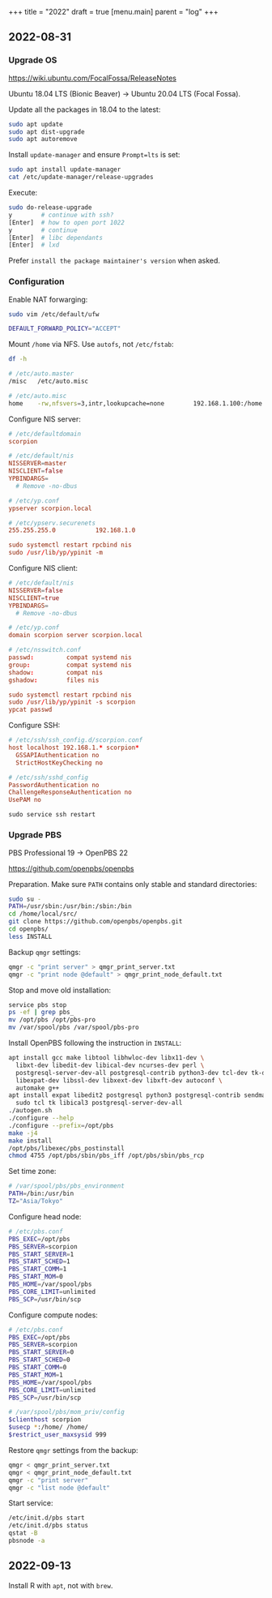 +++
title = "2022"
draft = true
[menu.main]
  parent = "log"
+++

## 2022-08-31

### Upgrade OS

<https://wiki.ubuntu.com/FocalFossa/ReleaseNotes>

Ubuntu 18.04 LTS (Bionic Beaver) → Ubuntu 20.04 LTS (Focal Fossa).

Update all the packages in 18.04 to the latest:
```sh
sudo apt update
sudo apt dist-upgrade
sudo apt autoremove
```

Install `update-manager` and ensure `Prompt=lts` is set:
```sh
sudo apt install update-manager
cat /etc/update-manager/release-upgrades
```

Execute:
```sh
sudo do-release-upgrade
y        # continue with ssh?
[Enter]  # how to open port 1022
y        # continue
[Enter]  # libc dependants
[Enter]  # lxd
```

Prefer `install the package maintainer's version` when asked.

### Configuration

Enable NAT forwarging:
```sh
sudo vim /etc/default/ufw

DEFAULT_FORWARD_POLICY="ACCEPT"
```

Mount `/home` via NFS. Use `autofs`, not `/etc/fstab`:
```sh
df -h

# /etc/auto.master
/misc   /etc/auto.misc

# /etc/auto.misc
home    -rw,nfsvers=3,intr,lookupcache=none        192.168.1.100:/home
```

Configure NIS server:
```conf
# /etc/defaultdomain
scorpion

# /etc/default/nis
NISSERVER=master
NISCLIENT=false
YPBINDARGS=
  # Remove -no-dbus

# /etc/yp.conf
ypserver scorpion.local

# /etc/ypserv.securenets
255.255.255.0           192.168.1.0

sudo systemctl restart rpcbind nis
sudo /usr/lib/yp/ypinit -m
```

Configure NIS client:
```conf
# /etc/default/nis
NISSERVER=false
NISCLIENT=true
YPBINDARGS=
  # Remove -no-dbus

# /etc/yp.conf
domain scorpion server scorpion.local

# /etc/nsswitch.conf
passwd:         compat systemd nis
group:          compat systemd nis
shadow:         compat nis
gshadow:        files nis

sudo systemctl restart rpcbind nis
sudo /usr/lib/yp/ypinit -s scorpion
ypcat passwd
```

Configure SSH:
```conf
# /etc/ssh/ssh_config.d/scorpion.conf
host localhost 192.168.1.* scorpion*
  GSSAPIAuthentication no
  StrictHostKeyChecking no

# /etc/ssh/sshd_config
PasswordAuthentication no
ChallengeResponseAuthentication no
UsePAM no
```
`sudo service ssh restart`


### Upgrade PBS

PBS Professional 19 → OpenPBS 22

<https://github.com/openpbs/openpbs>

Preparation. Make sure `PATH` contains only stable and standard directories:
```sh
sudo su -
PATH=/usr/sbin:/usr/bin:/sbin:/bin
cd /home/local/src/
git clone https://github.com/openpbs/openpbs.git
cd openpbs/
less INSTALL
```

Backup `qmgr` settings:
```sh
qmgr -c "print server" > qmgr_print_server.txt
qmgr -c "print node @default" > qmgr_print_node_default.txt
```

Stop and move old installation:
```sh
service pbs stop
ps -ef | grep pbs_
mv /opt/pbs /opt/pbs-pro
mv /var/spool/pbs /var/spool/pbs-pro
```

Install OpenPBS following the instruction in `INSTALL`:
```sh
apt install gcc make libtool libhwloc-dev libx11-dev \
  libxt-dev libedit-dev libical-dev ncurses-dev perl \
  postgresql-server-dev-all postgresql-contrib python3-dev tcl-dev tk-dev swig \
  libexpat-dev libssl-dev libxext-dev libxft-dev autoconf \
  automake g++
apt install expat libedit2 postgresql python3 postgresql-contrib sendmail-bin \
  sudo tcl tk libical3 postgresql-server-dev-all
./autogen.sh
./configure --help
./configure --prefix=/opt/pbs
make -j4
make install
/opt/pbs/libexec/pbs_postinstall
chmod 4755 /opt/pbs/sbin/pbs_iff /opt/pbs/sbin/pbs_rcp
```

Set time zone:
```sh
# /var/spool/pbs/pbs_environment
PATH=/bin:/usr/bin
TZ="Asia/Tokyo"
```

Configure head node:
```sh
# /etc/pbs.conf
PBS_EXEC=/opt/pbs
PBS_SERVER=scorpion
PBS_START_SERVER=1
PBS_START_SCHED=1
PBS_START_COMM=1
PBS_START_MOM=0
PBS_HOME=/var/spool/pbs
PBS_CORE_LIMIT=unlimited
PBS_SCP=/usr/bin/scp
```

Configure compute nodes:
```sh
# /etc/pbs.conf
PBS_EXEC=/opt/pbs
PBS_SERVER=scorpion
PBS_START_SERVER=0
PBS_START_SCHED=0
PBS_START_COMM=0
PBS_START_MOM=1
PBS_HOME=/var/spool/pbs
PBS_CORE_LIMIT=unlimited
PBS_SCP=/usr/bin/scp

# /var/spool/pbs/mom_priv/config
$clienthost scorpion
$usecp *:/home/ /home/
$restrict_user_maxsysid 999
```

Restore `qmgr` settings from the backup:
```sh
qmgr < qmgr_print_server.txt
qmgr < qmgr_print_node_default.txt
qmgr -c "print server"
qmgr -c "list node @default"
```

Start service:
```sh
/etc/init.d/pbs start
/etc/init.d/pbs status
qstat -B
pbsnode -a
```


## 2022-09-13

Install R with `apt`, not with `brew`.
